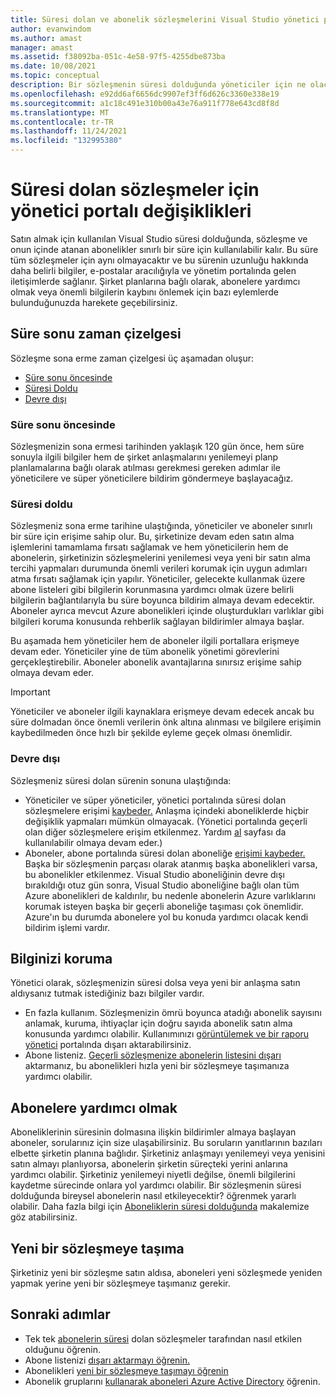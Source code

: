 ```yaml
---
title: Süresi dolan ve abonelik sözleşmelerini Visual Studio yönetici portalı | Microsoft Docs
author: evanwindom
ms.author: amast
manager: amast
ms.assetid: f38092ba-051c-4e58-97f5-4255dbe873ba
ms.date: 10/08/2021
ms.topic: conceptual
description: Bir sözleşmenin süresi dolduğunda yöneticiler için ne olacağını öğrenin
ms.openlocfilehash: e92dd6af6656dc9907ef3ff6d626c3360e338e19
ms.sourcegitcommit: a1c18c491e310b00a43e76a911f778e643cd8f8d
ms.translationtype: MT
ms.contentlocale: tr-TR
ms.lasthandoff: 11/24/2021
ms.locfileid: "132995380"
---
```

# <a name="admin-portal-changes-for-expired-agreements"></a>Süresi dolan sözleşmeler için yönetici portalı değişiklikleri
Satın almak için kullanılan Visual Studio süresi dolduğunda, sözleşme ve onun içinde atanan abonelikler sınırlı bir süre için kullanılabilir kalır.  Bu süre tüm sözleşmeler için aynı olmayacaktır ve bu sürenin uzunluğu hakkında daha belirli bilgiler, e-postalar aracılığıyla ve yönetim portalında gelen iletişimlerde sağlanır.  Şirket planlarına bağlı olarak, abonelere yardımcı olmak veya önemli bilgilerin kaybını önlemek için bazı eylemlerde bulunduğunuzda harekete geçebilirsiniz.

## <a name="expiration-timeline"></a>Süre sonu zaman çizelgesi 
Sözleşme sona erme zaman çizelgesi üç aşamadan oluşur:
- [Süre sonu öncesinde](#prior-to-expiration)
- [Süresi Doldu](#expired)
- [Devre dışı](#disabled)

### <a name="prior-to-expiration"></a>Süre sonu öncesinde
Sözleşmenizin sona ermesi tarihinden yaklaşık 120 gün önce, hem süre sonuyla ilgili bilgiler hem de şirket anlaşmalarını yenilemeyi planp planlamalarına bağlı olarak atılması gerekmesi gereken adımlar ile yöneticilere ve süper yöneticilere bildirim göndermeye başlayacağız. 

### <a name="expired"></a>Süresi doldu
Sözleşmeniz sona erme tarihine ulaştığında, yöneticiler ve aboneler sınırlı bir süre için erişime sahip olur.  Bu, şirketinize devam eden satın alma işlemlerini tamamlama fırsatı sağlamak ve hem yöneticilerin hem de abonelerin, şirketinizin sözleşmelerini yenilemesi veya yeni bir satın alma tercihi yapmaları durumunda önemli verileri korumak için uygun adımları atma fırsatı sağlamak için yapılır.  Yöneticiler, gelecekte kullanmak üzere abone listeleri gibi bilgilerin korunmasına yardımcı olmak üzere belirli bilgilerin bağlantılarıyla bu süre boyunca bildirim almaya devam edecektir.  Aboneler ayrıca mevcut Azure abonelikleri içinde oluşturdukları varlıklar gibi bilgileri koruma konusunda rehberlik sağlayan bildirimler almaya başlar.  

Bu aşamada hem yöneticiler hem de aboneler ilgili portallara erişmeye devam eder.  Yöneticiler yine de tüm abonelik yönetimi görevlerini gerçekleştirebilir.  Aboneler abonelik avantajlarına sınırsız erişime sahip olmaya devam eder.  

> [!IMPORTANT]
> Yöneticiler ve aboneler ilgili kaynaklara erişmeye devam edecek ancak bu süre dolmadan önce önemli verilerin önk altına alınması ve bilgilere erişimin kaybedilmeden önce hızlı bir şekilde eyleme geçek olması önemlidir.

### <a name="disabled"></a>Devre dışı
Sözleşmeniz süresi dolan sürenin sonuna ulaştığında:
- Yöneticiler ve süper yöneticiler, yönetici portalında süresi dolan sözleşmelere erişimi [kaybeder.](https://manage.visualstudio.com)  Anlaşma içindeki aboneliklerde hiçbir değişiklik yapmaları mümkün olmayacak.  (Yönetici portalında geçerli olan diğer sözleşmelere erişim etkilenmez.  Yardım [al](https://manage.visualstudio.com/gethelp) sayfası da kullanılabilir olmaya devam eder.)
- Aboneler, abone portalında süresi dolan aboneliğe [erişimi kaybeder.](https://my.visualstudio.com)  Başka bir sözleşmenin parçası olarak atanmış başka abonelikleri varsa, bu abonelikler etkilenmez. Visual Studio aboneliğinin devre dışı bırakıldığı otuz gün sonra, Visual Studio aboneliğine bağlı olan tüm Azure abonelikleri de kaldırılır, bu nedenle abonelerin Azure varlıklarını korumak isteyen başka bir geçerli aboneliğe taşıması çok önemlidir.  Azure'ın bu durumda abonelere yol bu konuda yardımcı olacak kendi bildirim işlemi vardır.  

## <a name="preserving-your-information"></a>Bilginizi koruma
Yönetici olarak, sözleşmenizin süresi dolsa veya yeni bir anlaşma satın aldıysanız tutmak istediğiniz bazı bilgiler vardır. 
- En fazla kullanım.  Sözleşmenizin ömrü boyunca atadığı abonelik sayısını anlamak, kuruma, ihtiyaçlar için doğru sayıda abonelik satın alma konusunda yardımcı olabilir.  Kullanımınızı [görüntülemek ve bir raporu yönetici](maximum-usage.md) portalında dışarı aktarabilirsiniz.  
- Abone listeniz.  [Geçerli sözleşmenize abonelerin listesini dışarı](exporting-subscriptions.md) aktarmanız, bu abonelikleri hızla yeni bir sözleşmeye taşımanıza yardımcı olabilir.  

## <a name="assisting-subscribers"></a>Abonelere yardımcı olmak
Aboneliklerinin süresinin dolmasına ilişkin bildirimler almaya başlayan aboneler, sorularınız için size ulaşabilirsiniz.  Bu soruların yanıtlarının bazıları elbette şirketin planına bağlıdır.  Şirketiniz anlaşmayı yenilemeyi veya yenisini satın almayı planlıyorsa, abonelerin şirketin süreçteki yerini anlarına yardımcı olabilir.  Şirketiniz yenilemeyi niyetli değilse, önemli bilgilerini kaydetme sürecinde onlara yol yardımcı olabilir.  Bir sözleşmenin süresi dolduğunda bireysel abonelerin nasıl etkileyecektir? öğrenmek yararlı olabilir. Daha fazla bilgi için [Aboneliklerin süresi dolduğunda](subscription-expiration.md) makalemize göz atabilirsiniz. 

## <a name="moving-to-a-new-agreement"></a>Yeni bir sözleşmeye taşıma
Şirketiniz yeni bir sözleşme satın [](migrate-subscriptions.md) aldısa, aboneleri yeni sözleşmede yeniden yapmak yerine yeni bir sözleşmeye taşımanız gerekir.  

## <a name="next-steps"></a>Sonraki adımlar
- Tek tek [abonelerin süresi](subscription-expiration.md) dolan sözleşmeler tarafından nasıl etkilen olduğunu öğrenin.
- Abone listenizi [dışarı aktarmayı öğrenin.](exporting-subscriptions.md)
- Abonelikleri [yeni bir sözleşmeye taşımayı öğrenin](migrate-subscriptions.md)
- Abonelik gruplarını [kullanarak aboneleri Azure Active Directory](assign-license-bulk.md#use-azure-active-directory-groups-to-assign-subscriptions) öğrenin.

